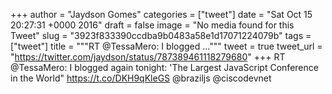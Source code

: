 
+++
author = "Jaydson Gomes"
categories = ["tweet"]
date = "Sat Oct 15 20:27:31 +0000 2016"
draft = false
image = "No media found for this Tweet"
slug = "3923f833390ccdba9b0483a58e1d17071224079b"
tags = ["tweet"]
title = """RT @TessaMero: I blogged ..."""
tweet = true
tweet_url = "https://twitter.com/jaydson/status/787389461118279680"
+++
RT @TessaMero: I blogged again tonight: 'The Largest JavaScript Conference in the World" https://t.co/DKH9qKleGS @braziljs @ciscodevnet
